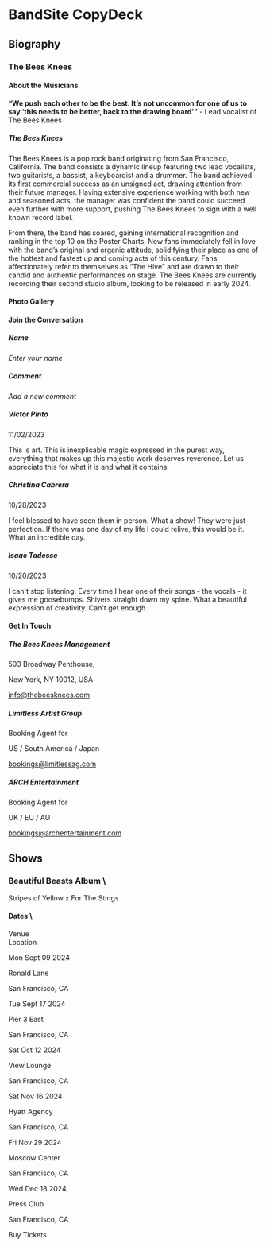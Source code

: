 # BandSite CopyDeck


## Biography


### The Bees Knees


#### About the Musicians

**“We push each other to be the best. It’s not uncommon for one of us to say ‘this needs to be better, back to the drawing board’”** - Lead vocalist of The Bees Knees

##### The Bees Knees

The Bees Knees is a pop rock band originating from San Francisco, California. The band consists a dynamic lineup featuring two lead vocalists, two guitarists, a bassist, a keyboardist and a drummer. The band achieved its first commercial success as an unsigned act, drawing attention from their future manager. Having extensive experience working with both new and seasoned acts, the manager was confident the band could succeed even further with more support, pushing The Bees Knees to sign with a well known record label.

From there, the band has soared, gaining international recognition and ranking in the top 10 on the Poster Charts. New fans immediately fell in love with the band’s original and organic attitude, solidifying their place as one of the hottest and fastest up and coming acts of this century. Fans affectionately refer to themselves as “The Hive” and are drawn to their candid and authentic performances on stage. The Bees Knees are currently recording their second studio album, looking to be released in early 2024.


#### Photo Gallery


#### Join the Conversation


##### Name

_Enter your name_


##### Comment

_Add a new comment_


##### Victor Pinto

11/02/2023

This is art. This is inexplicable magic expressed in the purest way, everything that makes up this majestic work deserves reverence. Let us appreciate this for what it is and what it contains.


##### Christina Cabrera

10/28/2023

I feel blessed to have seen them in person. What a show! They were just perfection. If there was one day of my life I could relive, this would be it. What an incredible day.


##### Isaac Tadesse

10/20/2023

I can't stop listening. Every time I hear one of their songs - the vocals - it gives me goosebumps. Shivers straight down my spine. What a beautiful expression of creativity. Can't get enough.


#### Get In Touch

##### The Bees Knees Management

503 Broadway Penthouse,

New York, NY 10012, USA

info@thebeesknees.com


##### Limitless Artist Group

Booking Agent for

US / South America / Japan

bookings@limitlessag.com


##### ARCH Entertainment

Booking Agent for

UK / EU / AU

bookings@archentertainment.com


## 


## Shows


### Beautiful Beasts Album \
Stripes of Yellow x For The Stings


#### Dates \
Venue \
Location

Mon Sept 09 2024

Ronald Lane 

San Francisco, CA


Tue Sept 17 2024 

Pier 3 East 

San Francisco, CA 


Sat Oct 12 2024 

View Lounge 

San Francisco, CA 


Sat Nov 16 2024 

Hyatt Agency 

San Francisco, CA 


Fri Nov 29 2024

Moscow Center 

San Francisco, CA 


Wed Dec 18 2024 

Press Club 

San Francisco, CA


Buy Tickets